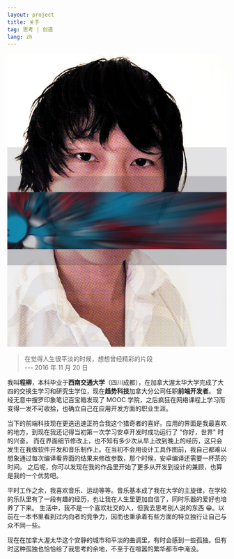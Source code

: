 ```yaml
---
layout: project
title: 关于
tag: 思考 | 创造
lang: zh
---
```


<img class="image right avatar" src="/assets/img/liu-cheng.jpg" alt="程柳的自拍照" />

> 在觉得人生很平淡的时候，想想曾经精彩的片段
<br>--- 2016 年 11 月 20 日

我叫**程柳**，本科毕业于**西南交通大学**（四川成都），在加拿大渥太华大学完成了大四的交换生学习和研究生学位，现在**趋势科技**加拿大分公司任职**前端开发者**。
曾经无意中搜罗印象笔记百宝箱发现了 MOOC 学院，之后疯狂在网络课程上学习而变得一发不可收拾，也确立自己在应用开发方面的职业生涯。

当下的前端科技现在更迭迅速正符合我这个猎奇者的喜好。应用的界面是我最喜欢的地方，到现在我还记得当初第一次学习安卓开发时成功运行了 "你好，世界" 时的兴奋。
而在界面细节修改上，也不知有多少次从早上改到晚上的经历，这只会发生在我做软件开发和音乐制作上。在当初不会用设计工具作图前，我自己都难以想象通过每次编译看界面的结果来修改参数，那个时候，安卓编译还需要一杯茶的时间。
之后呢，你可以发现在我的作品里开始了更多从开发到设计的兼顾，也算是我的一个优势吧。

平时工作之余，我喜欢音乐、运动等等。音乐基本成了我在大学的主旋律，在学校的乐队里有了一段有趣的经历，也让我在人生里更加自信了，同时乐器的爱好也培养了下来。
生活中，我不是一个喜欢社交的人，但我去思考别人说的东西 :grin:。以前在一本书里看到过内向者的竞争力，因而也秉承着有些方面的特立独行让自己与众不同一些。

现在在加拿大渥太华这个安静的城市和平淡的曲调里，有时会感到一些孤独。但有时这种孤独也恰恰给了我思考的余地，不至于在喧嚣的繁华都市中淹没。